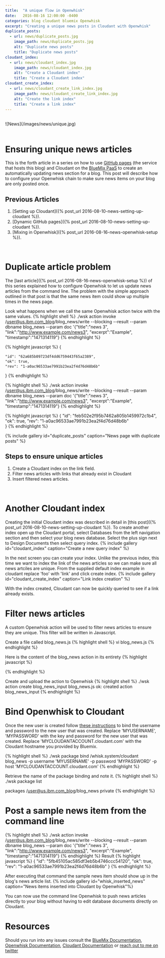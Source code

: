 ```yaml
---
title:  "A unique flow in Openwhisk"
date:   2016-08-16 12:00:00 -0400
categories: blog cloudant bluemix Openwhisk
excerpt: "Creating a unique news posts in Cloudant with Openwhisk"
duplicate_posts:
  - url: news/duplicate_posts.jpg
    image_path: news/duplicate_posts.jpg
    alt: "Duplicate news posts"
    title: "Duplicate news posts"
cloudant_index:
  - url: news/cloudant_index.jpg
    image_path: news/cloudant_index.jpg
    alt: "Create a Cloudant index"
    title: "Create a Cloudant index"
cloudant_create_index:
  - url: news/cloudant_create_link_index.jpg
    image_path: news/cloudant_create_link_index.jpg
    alt: "Create the link index"
    title: "Create a link index"  
---
```

<br>
![News](/images/news/unique.jpg)
<br>
<br>

# Ensuring unique news articles

This is the forth article in a series on how to use [GitHub pages](https://pages.github.com/) (the service that hosts this blog) and Cloudant on the [BlueMix PaaS](http://www.ibm.com/BlueMix) to create an automatically updating news section for a blog. This post will describe how to configure your Openwhisk chain to make sure news items on your blog are only posted once.

## Previous Articles

1. [Setting up Cloudant]({% post_url 2016-08-10-news-setting-up-cloudant %}).
2. [Dynamic GitHub pages]({% post_url 2016-08-10-news-setting-up-cloudant %}).
3. [Mixing in Openwhisk]({% post_url 2016-08-16-news-openwhisk-setup %}).

<br>

# Duplicate article problem

The [last article]({% post_url 2016-08-16-news-openwhisk-setup %}) of this series explained how to configure Openwhisk to let us update news articles from the command line.  The problem with the
simple approach outlined in that post is that the same news item could show up multiple times in the news page.

Look what happens when we call the same Openwhisk action twice with the same values.
{% highlight shell %}
./wsk action invoke /user@us.ibm.com_blog/blog_news/write --blocking --result --param dbname blog_news --param doc '{"title":"news 3", "link":"http://www.example.com/news3", "excerpt":"Example", "timestamp":"1471314119"}
{% endhighlight %}

{% highlight javascript %}
{

    "id": "62a685b09723df4dd6759443f65a2389",
    "ok": true,
    "rev": "1-a0ac96533ae7991b23ea2f4d76d48b6b"
}
{% endhighlight %}

{% highlight shell %}
./wsk action invoke /user@us.ibm.com_blog/blog_news/write --blocking --result --param dbname blog_news --param doc '{"title":"news 3", "link":"http://www.example.com/news3", "excerpt":"Example", "timestamp":"1471314119"}
{% endhighlight %}

{% highlight javascript %}
{
  "id": "feb502e2f95b7462a805b1459972c1b4",
  "ok": true,
  "rev": "1-a0ac96533ae7991b23ea2f4d76d48b6b"  
}
{% endhighlight %}

{% include gallery id="duplicate_posts" caption="News page with duplicate posts" %}


## Steps to ensure unique articles

1. Create a Cloudant index on the link field.
2. Filter news articles with links that already exist in Cloudant
3. Insert filtered news articles.

<br>

# Another Cloudant index

Creating the initial Cloudant index was described in detail in [this post]({% post_url 2016-08-10-news-setting-up-cloudant %}).  To create another index open up the Cloudant portal, select Databases from the left navigation section and then select your blog news database. Select the plus sign next to Design Documents then select query index.
{% include gallery id="cloudant_index" caption="Create a new query index" %}

In the next screen you can create your index.  Unlike the previous index, this time we want to index the link of the news articles so we can make sure all news artciles are unique. From the supplied default index example in cloudant replace 'foo' with 'link' and click create index.
{% include gallery id="cloudant_create_index" caption="Link index creation" %}

With the index created, Cloudant can now be quickly queried to see if a link already exists.

# Filter news articles
A custom Openwhisk action will be used to filter news articles to ensure they are unique.  This filter will be written in Javascript.

Create a file called blog_news.js
{% highlight shell %}
vi blog_news.js
{% endhighlight %}

Here is the content of the blog_news action in its entirety
{% highlight javascript %}

{% endhighlight %}

Create and upload the action to Openwhisk
{% highlight shell %}
./wsk action create blog_news_input blog_news.js
ok: created action blog_news_input
{% endhighlight %}


# Bind Openwhisk to Cloudant
Once the new user is created follow [these instructions](https://new-console.ng.bluemix.net/docs/openwhisk/openwhisk_catalog.html#openwhisk_catalog_cloudant_outside) to bind
the username and password to the new user that was created.  Replace 'MYUSERNAME', 'MYPASSWORD' with the key and password for the new user that was created.  Replace 'MYCLOUDANTACCOUNT.cloudant.com' with the Cloudant hostname you provided by Bluemix.

{% highlight shell %}
./wsk package bind /whisk.system/cloudant blog_news -p username 'MYUSERNAME' -p password 'MYPASSWORD' -p host 'MYCLOUDANTACCOUNT.cloudant.com'
{% endhighlight %}

Retrieve the name of the package binding and note it.
{% highlight shell %}
./wsk package list

packages
/user@us.ibm.com_blog/blog_news                                         private
{% endhighlight %}


# Post a sample news item from the command line

{% highlight shell %}
./wsk action invoke /user@us.ibm.com_blog/blog_news/write --blocking --result --param dbname blog_news --param doc '{"title":"news 3", "link":"http://www.example.com/news3", "excerpt":"Example", "timestamp":"1471314119"}
{% endhighlight %}
Result
{% highlight javascript %}
{
    "id": "5fb45105ac585df3eb5b4746ccc54120",
    "ok": true,
    "rev": "1-a0ac96533ae7991b23ea2f4d76d48b6b"
}
{% endhighlight %}

After executing that command the sample news item should show up in the blog's news article list.
{% include gallery id="whisk_inserted_news" caption="News items inserted into Cloudant by Openwhisk"%}

You can now use the command line Openwhisk to push news articles directly to your blog without having to edit database documents directly on Cloudant.


# Resources
Should you run into any issues consult the [BlueMix Documentation](https://console.ng.bluemix.net/docs/), [Openwhisk Documentation](https://new-console.ng.bluemix.net/docs/openwhisk/index.html), [Cloudant Documentation](https://docs.cloudant.com/) or [reach out to me on twitter](https://twitter.com/boc_tothefuture)
